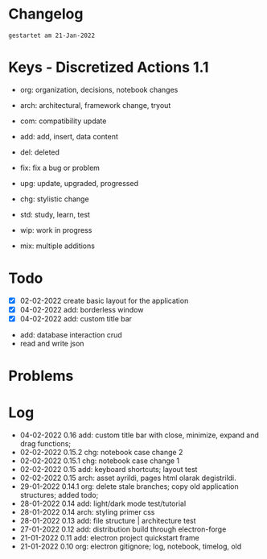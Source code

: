 # Changelog
`gestartet am 21-Jan-2022`  

# Keys - Discretized Actions 1.1
- org: organization, decisions, notebook changes
- arch: architectural, framework change, tryout

- com: compatibility update
- add: add, insert, data content

- del: deleted
- fix: fix a bug or problem
- upg: update, upgraded, progressed
- chg: stylistic change

- std: study, learn, test
- wip: work in progress
- mix: multiple additions

# Todo
- [x] 02-02-2022 create basic layout for the application 
- [x] 04-02-2022 add: borderless window
- [x] 04-02-2022 add: custom title bar
- add: database interaction crud
- read and write json


# Problems

# Log 
- 04-02-2022 0.16       add: custom title bar with close, minimize, expand and drag functions;
- 02-02-2022 0.15.2     chg: notebook case change 2
- 02-02-2022 0.15.1     chg: notebook case change 1
- 02-02-2022 0.15       add: keyboard shortcuts; layout test
- 02-02-2022 0.15       arch: asset ayrildi, pages html olarak degistrildi.
- 29-01-2022 0.14.1     org: delete stale branches; copy old application structures; added todo;
- 28-01-2022 0.14 add: light/dark mode test/tutorial  
- 28-01-2022 0.14 arch: styling primer css  
- 28-01-2022 0.13 add: file structure | architecture test  
- 27-01-2022 0.12 add: distribution build through electron-forge   
- 21-01-2022 0.11 add: electron project quickstart frame  
- 21-01-2022 0.10 org: electron gitignore; log, notebook, timelog, old  

